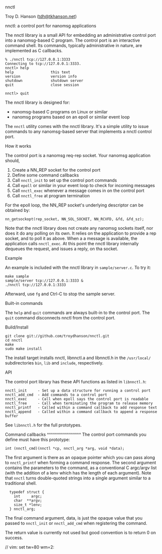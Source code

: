 nnctl

Troy D. Hanson (tdh@tkhanson.net)

nnctl: a control port for nanomsg applications

The nnctl library is a small API for embedding an administrative control port
into a nanomsg-based C program. The control port is an interactive command shell.
Its commands, typically administrative in nature, are implemented as C callbacks.

```
% ./nnctl tcp://127.0.0.1:3333
Connecting to tcp://127.0.0.1:3333.
nnctl> help
help                 this text
version              version info
shutdown             shutdown server
quit                 close session

nnctl> quit
```

The nnctl library is designed for:

 * nanomsg-based C programs on Linux or similar
 * nanomsg programs based on an epoll or similar event loop

The `nnctl` utility comes with the nnctl library. It's a simple utility
to issue commands to any nanomsg-based server that implements a nnctl control port.

How it works

The control port is a nanomsg req-rep socket. Your nanomsg application should,

1. Create a NN_REP socket for the control port
2. Define some command callbacks 
3. Call `nnctl_init` to set up the control port commands 
4. Call `epoll` or similar in your event loop to check for incoming messages
5. Call `nnctl_exec` whenever a message comes in on the control port
6. Call `nnctl_free` at program termination

For the epoll loop, the NN_REP socket's underlying descriptor can be obtained by:

    nn_getsockopt(rep_socket, NN_SOL_SOCKET, NN_RCVFD, &fd, &fd_sz);

Note that the nnctl library does not create any nanomsg sockets itself, nor does
it do any polling on its own.  It relies on the application to provide a rep
socket, and to poll it as above. When a a message is available, the application calls
`nnctl_exec`. At this point the nnctl library internally dequeues the request, and
issues a reply, on tha socket.

Example

An example is included with the nnctl library in `sample/server.c`. To try it:

    make sample
    sample/server tcp://127.0.0.1:3333 &
    ./nnctl tcp://127.0.0.1:3333

Afterward, use `fg` and Ctrl-C to stop the sample server.

Built-in commands

The `help` and `quit` commands are always built-in to the control port.
The `quit` command disconnects nnctl from the control port.

Build/Install

    git clone git://github.com/troydhanson/nnctl.git
    cd nnctl
    make
    sudo make install

The install target installs nnctl, libnnctl.a and libnnctl.h in the
`/usr/local/` subdirectories `bin`, `lib` and `include`, respectively.

API 

The control port library has these API functions as listed in `libnnctl.h`:

```
nnctl_init     - Set up a data structure for running a control port
nnctl_add_cmd  - Add commands to a control port
nnctl_exec     - Call when epoll says the control port is readable
nnctl_free     - Call when terminating the program to release memory
nnctl_printf   - Called within a command callback to add response text
nnctl_append   - Called within a command callback to append a response buffer
```

See `libnnctl.h` for the full prototypes.

Command callbacks
^^^^^^^^^^^^^^^^^
The control port commands you define must have this prototype:

    int (nnctl_cmd)(nnctl *cp, nnctl_arg *arg, void *data);

The first argument is there as an opaque pointer which you can pass along to
`nnctl_printf` when forming a command response. The second argument contains the
parameters to the command, as a conventional C argc/argv list (with the addition
of a lenv which has the length of each argument).  Note that `nnctl` turns
double-quoted strings into a single argument similar to a traditional shell.

```
  typedef struct {
    int     argc;
    char  **argv;
    size_t *lenv;
  } nnctl_arg;
```

The final command argument, data, is just the opaque value that you passed to
`nnctl_init` or `nnctl_add_cmd` when registering the command.

The return value is currently not used but good convention is to return 0 on
success.

// vim: set tw=80 wm=2: 
